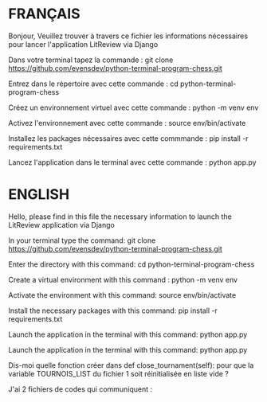 FRANÇAIS
=======

Bonjour, Veuillez trouver à travers ce fichier les informations nécessaires pour lancer l'application LitReview via Django

Dans votre terminal tapez la commande : git clone https://github.com/evensdev/python-terminal-program-chess.git

Entrez dans le répertoire avec cette commande : cd python-terminal-program-chess

Créez un environnement virtuel avec cette commande : python -m venv env

Activez l'environnement avec cette commande : source env/bin/activate

Installez les packages nécessaires avec cette commmande : pip install -r requirements.txt

Lancez l'application dans le terminal avec cette commande : python app.py




ENGLISH
=======




Hello, please find in this file the necessary information to launch the LitReview application via Django

In your terminal type the command: git clone https://github.com/evensdev/python-terminal-program-chess.git

Enter the directory with this command: cd python-terminal-program-chess

Create a virtual environment with this command : python -m venv env

Activate the environment with this command: source env/bin/activate

Install the necessary packages with this command: pip install -r requirements.txt

Launch the application in the terminal with this command: python app.py

Launch the application in the terminal with this command: python app.py



Dis-moi quelle fonction créer dans def close_tournament(self): pour que la variable TOURNOIS_LIST du fichier 1 soit réinitialisée en liste vide ?

J'ai 2 fichiers de codes qui communiquent :
